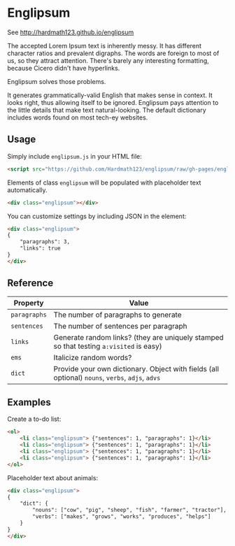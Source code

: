 # Englipsum

See http://hardmath123.github.io/englipsum

The accepted Lorem Ipsum text is inherently messy. It has different character ratios and prevalent digraphs. The words are foreign to most of us, so they attract attention. There's barely any interesting formatting, because Cicero didn't have hyperlinks.

Englipsum solves those problems.

It generates grammatically-valid English that makes sense in context. It looks right, thus allowing itself to be ignored. Englipsum pays attention to the little details that make text natural-looking. The default dictionary includes words found on most tech-ey websites.

## Usage

Simply include `englipsum.js` in your HTML file:

```html
<script src="https://github.com/Hardmath123/englipsum/raw/gh-pages/englipsum.js></script>
```

Elements of class `englipsum` will be populated with placeholder text automatically.

```html
<div class="englipsum"></div>
```

You can customize settings by including JSON in the element:

```html
<div class="englipsum">
{
    "paragraphs": 3,
    "links": true
}
</div>
```

## Reference

| Property     | Value |
| ------------ | ----- |
| `paragraphs` | The number of paragraphs to generate |
| `sentences`  | The number of sentences per paragraph |
| `links`      | Generate random links? (they are uniquely stamped so that testing `a:visited` is easy) |
| `ems`        | Italicize random words? |
| `dict`       | Provide your own dictionary. Object with fields (all optional) `nouns`, `verbs`, `adjs`, `advs` |

## Examples

Create a to-do list:

```html
<ol>
    <li class="englipsum"> {"sentences": 1, "paragraphs": 1}</li>
    <li class="englipsum"> {"sentences": 1, "paragraphs": 1}</li>
    <li class="englipsum"> {"sentences": 1, "paragraphs": 1}</li>
    <li class="englipsum"> {"sentences": 1, "paragraphs": 1}</li>
</ol>
```

Placeholder text about animals:

```html
<div class="englipsum">
{
    "dict": {
        "nouns": ["cow", "pig", "sheep", "fish", "farmer", "tractor"],
        "verbs": ["makes", "grows", "works", "produces", "helps"]
    }
}
</div>
```
